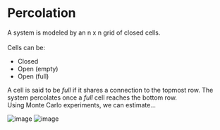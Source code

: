 # Percolation
A system is modeled by an n x n grid of closed cells.
<br><br>Cells can be: 
* Closed
* Open (empty)
* Open (full)

A cell is said to be *full* if it shares a connection to the topmost row. The system percolates once a *full* cell reaches the bottom row. 
<br>Using Monte Carlo experiments, we can estimate...

![image](https://user-images.githubusercontent.com/84862652/129913336-ec5d32e0-b0b1-478b-a438-3ee7077346d7.png)
![image](https://user-images.githubusercontent.com/84862652/129913371-a0c5a9cb-d1d6-4b82-a83a-8e088fbf7fa6.png)
